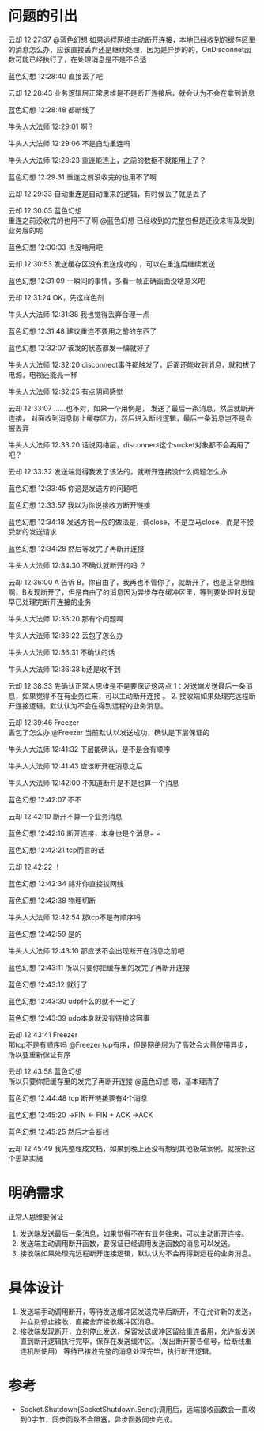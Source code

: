 # 问题的引出
云却 12:27:37
@蓝色幻想 如果远程网络主动断开连接，本地已经收到的缓存区里的消息怎么办，应该直接丢弃还是继续处理，因为是异步的的，OnDisconnet函数可能已经执行了，在处理消息是不是不合适

蓝色幻想 12:28:40
直接丢了吧

云却 12:28:43
业务逻辑层正常思维是不是断开连接后，就会认为不会在拿到消息

蓝色幻想 12:28:48
都断线了

牛头人大法师 12:29:01
啊？

牛头人大法师 12:29:06
不是自动重连吗

牛头人大法师 12:29:23
重连能连上，之前的数据不就能用上了？

蓝色幻想 12:29:31
重连之前没收完的也用不了啊

云却 12:29:33
自动重连是自动重来的逻辑，有时候丢了就是丢了

云却 12:30:05
蓝色幻想  
重连之前没收完的也用不了啊
 @蓝色幻想 已经收到的完整包但是还没来得及发到业务层的呢

蓝色幻想 12:30:33
也没啥用吧

云却 12:30:53
发送缓存区没有发送成功的 ，可以在重连后继续发送

蓝色幻想 12:31:09
一瞬间的事情，多看一帧正确画面没啥意义吧

云却 12:31:24
OK，先这样色剂

牛头人大法师 12:31:38
我也觉得丢弃合理一点

蓝色幻想 12:31:48
建议重连不要用之前的东西了

蓝色幻想 12:32:07
该发的状态都发一编就好了

牛头人大法师 12:32:20
disconnect事件都触发了，后面还能收到消息，就和拔了电源，电视还能亮一样

牛头人大法师 12:32:25
有点阴间感觉

云却 12:33:07
……也不对，如果一个用例是， 发送了最后一条消息，然后就断开连接，  对面收到消息防止缓存区力，然后进入断线逻辑，最后一条消息岂不是会被丢弃

牛头人大法师 12:33:20
话说网络层，disconnect这个socket对象都不会再用了吧？

云却 12:33:32
发送端觉得我发了该法的，就断开连接没什么问题怎么办

蓝色幻想 12:33:45
你这是发送方的问题吧

蓝色幻想 12:33:57
我以为你说接收方断开链接

蓝色幻想 12:34:18
发送方我一般的做法是，调close，不是立马close，而是不接受新的发送请求

蓝色幻想 12:34:28
然后等发完了再断开连接

牛头人大法师 12:34:30
不确认就断开的吗
？

云却 12:36:00
A 告诉 B，你自由了，我再也不管你了，就断开了，也是正常思维啊，B发现断开了，但是自由了的消息因为异步存在缓冲区里，等到要处理时发现早已处理完断开连接的业务

牛头人大法师 12:36:20
那有个问题啊

牛头人大法师 12:36:22
丢包了怎么办

牛头人大法师 12:36:31
不确认的话

牛头人大法师 12:36:38
b还是收不到

云却 12:38:33
先确认正常人思维是不是要保证这两点 1：发送端发送最后一条消息，如果觉得不在有业务往来，可以主动断开连接 。 2. 接收端如果处理完远程断开连接逻辑，默认认为不会在得到远程的业务消息。

云却 12:39:46
Freezer  
丢包了怎么办
 @Freezer 当前默认以发送成功，确认是下层保证的

牛头人大法师 12:41:32
下层能确认，是不是会有顺序

牛头人大法师 12:41:43
应该断开在消息之后

牛头人大法师 12:42:00
不知道断开是不是也算一个消息

蓝色幻想 12:42:07
不不

云却 12:42:10
断开不算一个业务消息

蓝色幻想 12:42:16
断开连接，本身也是个消息= =

蓝色幻想 12:42:21
tcp而言的话

云却 12:42:22
！

蓝色幻想 12:42:34
除非你直接拔网线

蓝色幻想 12:42:38
物理切断

牛头人大法师 12:42:54
那tcp不是有顺序吗

蓝色幻想 12:42:59
是的

牛头人大法师 12:43:10
那应该不会出现断开在消息之前吧

蓝色幻想 12:43:11
所以只要你把缓存里的发完了再断开连接

蓝色幻想 12:43:12
就行了

蓝色幻想 12:43:30
udp什么的就不一定了

蓝色幻想 12:43:39
udp本身就没有链接这回事

云却 12:43:41
Freezer  
那tcp不是有顺序吗
 @Freezer tcp有序，但是网络层为了高效会大量使用异步，所以要重新保证有序

云却 12:43:58
蓝色幻想  
所以只要你把缓存里的发完了再断开连接
 @蓝色幻想 嗯，基本理清了

蓝色幻想 12:44:48
tcp 断开链接要有4个消息

蓝色幻想 12:45:20
->FIN
<- FIN + ACK
->ACK

蓝色幻想 12:45:25
然后才会断线

云却 12:45:49
我先整理成文档，如果到晚上还没有想到其他极端案例，就按照这个思路实施

# 明确需求
正常人思维要保证
1. 发送端发送最后一条消息，如果觉得不在有业务往来，可以主动断开连接。
2. 发送端主动调用断开函数，要保证已经调用发送函数的消息可以发送。
3. 接收端如果处理完远程断开连接逻辑，默认认为不会再得到远程的业务消息。

# 具体设计
1. 发送端手动调用断开，等待发送缓冲区发送完毕后断开，不在允许新的发送，并立刻停止接收，直接舍弃接收缓冲区消息。
2. 接收端发现断开，立刻停止发送，保留发送缓冲区留给重连备用，允许新发送直到断开逻辑执行完毕，保存在发送缓冲区。（发出断开警告信号，给断线重连机制使用） 等待已接收完整的消息处理完毕，执行断开逻辑。


# 参考
- Socket.Shutdown(SocketShutdown.Send);调用后，远端接收函数会一直收到0字节，同步函数不会阻塞，异步函数同步完成。
